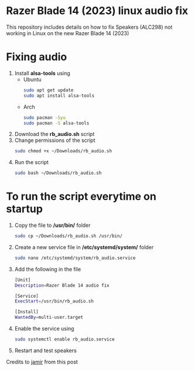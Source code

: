 # Razer Blade 14 (2023) linux audio fix
This repository includes details on how to fix Speakers (ALC298) not working in Linux on the new Razer Blade 14 (2023)

# Fixing audio

1. Install **alsa-tools** using
   * Ubuntu 
        ```bash
        sudo apt get update
        sudo apt install alsa-tools
        ```
    * Arch 
        ```bash
        sudo pacman -Syu
        sudo pacman -S alsa-tools
        ```
2. Download the **rb_audio.sh** script 
3. Change permissions of the script
    ```bash
    sudo chmod +x ~/Downloads/rb_audio.sh
    ```
4. Run the script
    ```bash
    sudo bash ~/Downloads/rb_audio.sh

# To run the script everytime on startup

1. Copy the file to **/usr/bin/** folder
   ```bash
   sudo cp ~/Downloads/rb_audio.sh /usr/bin/
   ```
2. Create a new service file in **/etc/systemd/system/** folder
    ```bash
    sudo nano /etc/systemd/system/rb_audio.service
    ```
3. Add the following in the file
    ```bash
    [Unit]
    Description=Razer Blade 14 audio fix 

    [Service]
    ExecStart=/usr/bin/rb_audio.sh

    [Install]
    WantedBy=multi-user.target 
    ```
4. Enable the service using
    ```bash
    sudo systemctl enable rb_audio.service
    ```
5. Restart and test speakers

Credits to [jamir](https://bugzilla.kernel.org/show_bug.cgi?id=207423) from this post
